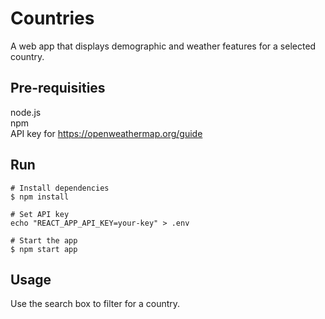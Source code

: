 # Countries

A web app that displays demographic and weather features for a selected country.

## Pre-requisities
node.js \
npm \
API key for https://openweathermap.org/guide

## Run
```
# Install dependencies
$ npm install

# Set API key
echo "REACT_APP_API_KEY=your-key" > .env

# Start the app
$ npm start app
```

## Usage
Use the search box to filter for a country.
